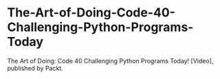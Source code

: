 


# The-Art-of-Doing-Code-40-Challenging-Python-Programs-Today
The Art of Doing: Code 40 Challenging Python Programs Today! [Video], published by Packt.
